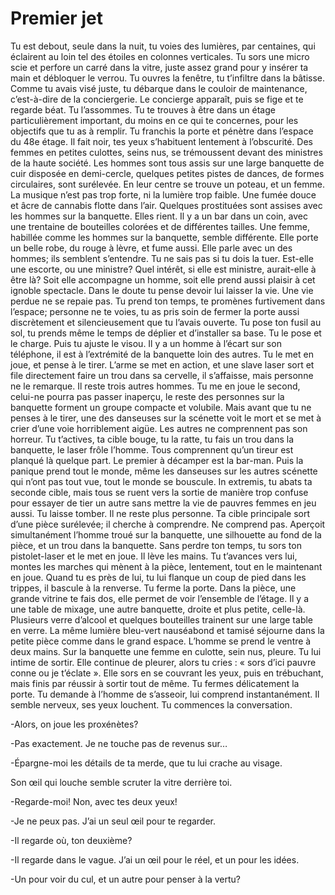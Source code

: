 # Premier jet

<!-----Réécrire de manière impersonnelle?---->
Tu est debout, seule dans la nuit, tu voies des lumières, par centaines, qui éclairent au loin tel des étoiles en colonnes verticales.
Tu sors une micro scie et perfore un carré dans la vitre, juste assez grand pour y insérer ta main et débloquer le verrou.
Tu ouvres la fenêtre, tu t’infiltre dans la bâtisse.
Comme tu avais visé juste, tu débarque dans le couloir de maintenance, c’est-à-dire de la conciergerie.
Le concierge apparaît, puis se fige et te regarde béat.
Tu l’assommes.
Tu te trouves à être dans un étage particulièrement important, du moins en ce qui te concernes, pour les objectifs que tu as à remplir.
Tu franchis la porte et pénètre dans l’espace du 48e étage.
Il fait noir, tes yeux s’habituent lentement à l’obscurité.
Des femmes en petites culottes, seins nus, se trémoussent devant des ministres de la haute société.
Les hommes sont tous assis sur une large banquette de cuir disposée en demi-cercle, quelques petites pistes de dances, de formes circulaires, sont surélevée.
En leur centre se trouve un poteau, et un femme.
La musique n’est pas trop forte, ni la lumière trop faible.
Une fumée douce et âcre de cannabis flotte dans l’air.
Quelques prostituées sont assises avec les hommes sur la banquette.
Elles rient.
Il y a un bar dans un coin, avec une trentaine de bouteilles colorées et de différentes tailles.
Une femme, habillée comme les hommes sur la banquette, semble différente.
Elle porte un belle robe, du rouge à lèvre, et fume aussi.
Elle parle avec un des hommes; ils semblent s’entendre.
Tu ne sais pas si tu dois la tuer.
Est-elle une escorte, ou une ministre?
Quel intérêt, si elle est ministre, aurait-elle à être là?
Soit elle accompagne un homme, soit elle prend aussi plaisir à cet ignoble spectacle.
Dans le doute tu pense devoir lui laisser la vie.
Une vie perdue ne se repaie pas.
Tu prend ton temps, te promènes furtivement dans l’espace; personne ne te voies, tu as pris soin de fermer la porte aussi discrètement et silencieusement que tu l’avais ouverte.
Tu pose ton fusil au sol, tu prends même le temps de déplier et d’installer sa base. <!-----Trouver le bon mot---->
Tu le pose et le charge.
Puis tu ajuste le visou.
Il y a un homme à l’écart sur son téléphone, il est à l’extrémité de la banquette loin des autres.
Tu le met en joue, et pense à le tirer. L’arme se met en action, et une slave laser sort et file directement faire un trou dans sa cervelle, il s’affaisse, mais personne ne le remarque.
Il reste trois autres hommes. Tu me en joue le second, celui-ne pourra pas passer inaperçu, le reste des personnes sur la banquette forment un groupe compacte et volubile.
Mais avant que tu ne penses à le tirer, une des danseuses sur la scénette voit le mort et se met à crier d’une voie horriblement aigüe. Les autres ne comprennent pas son horreur.
Tu t’actives, ta cible bouge, tu la ratte, tu fais un trou dans la banquette, le laser frôle l’homme.
Tous comprennent qu’un tireur est planqué là quelque part. Le premier à décamper est la bar-man.
Puis la panique prend tout le monde, même les danseuses sur les autres scénette qui n’ont pas tout vue, tout le monde se bouscule.
In extremis, tu abats ta seconde cible, mais tous se ruent vers la sortie de manière trop confuse pour essayer de tier un autre sans mettre la vie de pauvres femmes en jeu aussi.
Tu laisse tomber.
Il ne reste plus personne.
Ta cible principale sort d’une pièce surélevée; il cherche à comprendre.
Ne comprend pas.
Aperçoit simultanément l’homme troué sur la banquette, une silhouette au fond de la pièce, et un trou dans la banquette.
Sans perdre ton temps, tu sors ton pistolet-laser et le met en joue.
Il lève les mains.
Tu t’avances vers lui, montes les marches qui mènent à la pièce, lentement, tout en le maintenant en joue.
Quand tu es près de lui, tu lui flanque un coup de pied dans les trippes, il bascule à la renverse.
Tu ferme la porte.
Dans la pièce, une grande vitrine te fais dos, elle permet de voir l’ensemble de l’étage.
Il y a une table de mixage, une autre banquette, droite et plus petite, celle-là.
Plusieurs verre d’alcool et quelques bouteilles trainent sur une large table en verre.
La même lumière bleu-vert nauséabond et tamisé séjourne dans la petite pièce comme dans le grand espace.
L’homme se prend le ventre à deux mains.
Sur la banquette une femme en culotte, sein nus, pleure.
Tu lui intime de sortir.
Elle continue de pleurer, alors tu cries : « sors d’ici pauvre conne ou je t’éclate ».
Elle sors en se couvrant les yeux, puis en trébuchant, mais finis par réussir à sortir tout de même.
Tu fermes délicatement la porte.
Tu demande à l’homme de s’asseoir, lui comprend instantanément.
Il semble nerveux, ses yeux louchent.
Tu commences la conversation.

-Alors, on joue les proxénètes?

-Pas exactement. Je ne touche pas de revenus sur…

-Épargne-moi les détails de ta merde, que tu lui crache au visage.

Son œil qui louche semble scruter la vitre derrière toi.

-Regarde-moi! Non, avec tes deux yeux!

-Je ne peux pas. J’ai un seul œil pour te regarder.

-Il regarde où, ton deuxième?

-Il regarde dans le vague. J’ai un œil pour le réel, et un pour les idées.

-Un pour voir du cul, et un autre pour penser à la vertu?

<!----- ils discutent. Le sujet doit pencher naturellement sur pourquoi il fait ça. On doit aussi apprendre qu’il est très intelligent, un des ministres avec les meilleurs notes au test d’admission de l’état, ce qui lui confère d’important charges. d’ailleurs, c’est pour ça qu’il commet toute ces atrocités. Il est existentialiste, ne croit pas aux essences. L’être-là ne demande qu’à être exploité. Il n’existe pas de morale que celle qu’on se donne. Le mal est la vertu suprême, la beauté suprême. Un homme à un moment de leur conversation tire sur Nathalie; il était dans une cabine avec une pute. Mais la pute lui fait manquer son coup et Nathalie le tire, sa cible tente de s’esquiver, elle lui remet un coup de pied, cette fois en plein visage, il se prend la tête à deux mains. Avant qu’elle ne le bute, il lui dit : tu est perdue, Nathalie. Ou quelque chose dans le genre, ça fout la chienne à Nathalie, qu’il la connaisse. La police débarque, elle s’enfuit sur le toit

refaire le début. Elle se réveille dans le conduit d’aération, ou alors elle est déjà sur le toit de la bâtisse = pas de deltaplane ni de ventouse ni de micro scie car trop gadget
 Nathalie s'enfuie, chassé par la police. Une voiture de police se renverse et percute un immeuble. Les gardiens ne semblent pas avoir réagit, ce qui est anormal. L'inspecteur est dépêché sur les lieux, avec les autres membres du corps policier.---->
